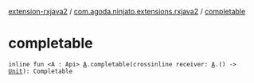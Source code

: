 [extension-rxjava2](../index.md) / [com.agoda.ninjato.extensions.rxjava2](index.md) / [completable](./completable.md)

# completable

`inline fun <A : Api> `[`A`](completable.md#A)`.completable(crossinline receiver: `[`A`](completable.md#A)`.() -> `[`Unit`](https://kotlinlang.org/api/latest/jvm/stdlib/kotlin/-unit/index.html)`): Completable`